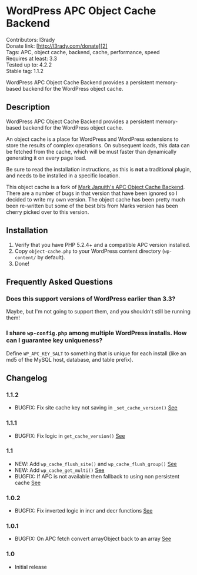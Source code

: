 # WordPress APC Object Cache Backend #

Contributors: l3rady<br/>
Donate link: [http://l3rady.com/donate][2]<br/>
Tags: APC, object cache, backend, cache, performance, speed<br/>
Requires at least: 3.3<br/>
Tested up to: 4.2.2<br/>
Stable tag: 1.1.2

WordPress APC Object Cache Backend provides a persistent memory-based backend for the WordPress object cache.

## Description ##

WordPress APC Object Cache Backend provides a persistent memory-based backend for the WordPress object cache.

An object cache is a place for WordPress and WordPress extensions to store the results of complex operations. On subsequent loads,
this data can be fetched from the cache, which will be must faster than dynamically generating it on every page load.

Be sure to read the installation instructions, as this is **not** a traditional plugin, and needs to be installed in a specific location.

This object cache is a fork of [Mark Jaquith's APC Object Cache Backend][1]. There are a number of bugs in that version that have been
ignored so I decided to write my own version. The object cache has been pretty much been re-written but some of the best bits from Marks
version has been cherry picked over to this version.

## Installation ##

1. Verify that you have PHP 5.2.4+ and a compatible APC version installed.
2. Copy `object-cache.php` to your WordPress content directory (`wp-content/` by default).
3. Done!

## Frequently Asked Questions ##

### Does this support versions of WordPress earlier than 3.3? ###

Maybe, but I'm not going to support them, and you shouldn't still be running them!

### I share `wp-config.php` among multiple WordPress installs. How can I guarantee key uniqueness? ###

Define `WP_APC_KEY_SALT` to something that is unique for each install (like an md5 of the MySQL host, database, and table prefix).

## Changelog ##

### 1.1.2 ###
+ BUGFIX: Fix site cache key not saving in `_set_cache_version()` [See][9]

### 1.1.1 ###
+ BUGFIX: Fix logic in `get_cache_version()` [See][7]

### 1.1 ###
+ NEW: Add `wp_cache_flush_site()` and `wp_cache_flush_group()` [See][5]
+ NEW: Add `wp_cache_get_multi()` [See][4]
+ BUGFIX: If APC is not available then fallback to using non persistent cache [See][3]

### 1.0.2 ###
+ BUGFIX: Fix inverted logic in incr and decr functions [See][6]

### 1.0.1 ###
+ BUGFIX: On APC fetch convert arrayObject back to an array [See][7]

### 1.0 ###
+ Initial release

[1]: https://wordpress.org/plugins/apc/
[2]: http://l3rady.com/donate
[3]: https://github.com/l3rady/WordPress-APC-Object-Cache/pull/3
[4]: https://github.com/l3rady/WordPress-APC-Object-Cache/pull/4
[5]: https://github.com/l3rady/WordPress-APC-Object-Cache/pull/5
[6]: https://github.com/l3rady/WordPress-APC-Object-Cache/pull/2
[7]: https://github.com/l3rady/WordPress-APC-Object-Cache/pull/1
[8]: https://github.com/l3rady/WordPress-APC-Object-Cache/pull/7
[9]: https://github.com/l3rady/WordPress-APC-Object-Cache/pull/9